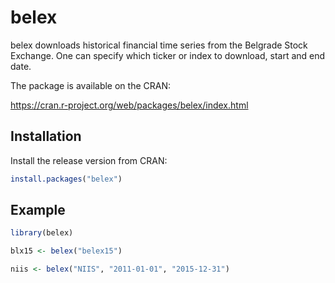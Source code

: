 
<!-- README.md is generated from README.Rmd. Please edit that file -->
belex
=====

belex downloads historical financial time series from the Belgrade Stock Exchange. One can specify which ticker or index to download, start and end date.

The package is available on the CRAN:

<https://cran.r-project.org/web/packages/belex/index.html>

Installation
------------

Install the release version from CRAN:

``` r
install.packages("belex")
```

Example
-------

``` r
library(belex)

blx15 <- belex("belex15")

niis <- belex("NIIS", "2011-01-01", "2015-12-31")
```
